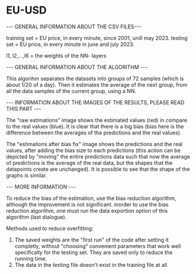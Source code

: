 # EU-USD
--- GENERAL INFORMATION ABOUT THE CSV FILES---

training set = EU price, in every minute, since 2001, unill may 2023.
testing set = EU price, in every minute in june and july 2023.

l1, l2,...,l6 = the weights of the NN- layers

--- GENERAL INFORMATION ABOUT THE ALGORITHM ---

This algorihm separates the datasets into groups of 72 samples (which is about 1/20 of a day). Then it estimates the average of the next group, from all the data samples of the current group, using a NN.

--- INFORMATION ABOUT THE IMAGES OF THE RESULTS, PLEASE READ THIS PART ---

The "raw estimations" image shows the estimated values (red) in compare to the real values (blue). 
It is clear that there is a big bias (bias here is the difference between the averages of the predictions and the real values).

The "estimations after bias fix" image shows the predictions and the real values, after adding the bias size to each predictions (this action can be depicted by "moving" the entire predictions data such that now the average of predictions is the average of the real data, but the shapes that the datapoints create are unchanged). 
It is possible to see that the shape of the graphs is similar.

--- MORE INFORMATION ---

To reduce the bias of the estimation, use the bias reduction algorithm, although the improvement is not significant.
inorder to use the bias reduction algorithm, one must run the data exportion option of this algorithm (last dialogue). 

Methods used to reduce overfitting:

1. The saved weights are the "first run" of the code after setting it completly, without "choosing" convenient parameters that work well specifically for the testing set. They are saved only to reduce the running time.
2. The data in the testing file doesn't exist in the training file at all.

